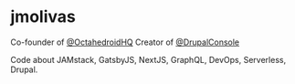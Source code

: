 
# jmolivas

Co-founder of [@OctahedroidHQ](https://octahedroid.com/) Creator of [@DrupalConsole](https://drupalconsole.com/)

Code about JAMstack, GatsbyJS, NextJS, GraphQL, DevOps, Serverless, Drupal.
